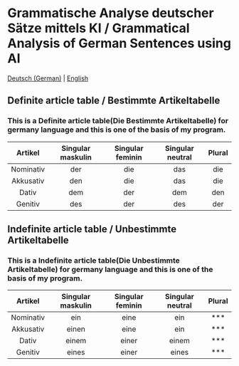 # Grammatische Analyse deutscher Sätze mittels KI / Grammatical Analysis of German Sentences using AI

[Deutsch (German)](/docs/de/README.md) | [English](/docs/en/README.md)


## Definite article table / Bestimmte Artikeltabelle
### This is a Definite article table(Die Bestimmte Artikeltabelle) for germany language and this is one of the basis of my program.
|Artikel |Singular maskulin|Singular feminin|Singular neutral|Plural|
| :---: | :---: | :---: | :---: | :---: |
| Nominativ | der | die | das | die |
| Akkusativ | den | die | das | die |
| Dativ | dem | der | dem | den |
| Genitiv | des | der | des | der |


## Indefinite article table / Unbestimmte Artikeltabelle
### This is a Indefinite article table(Die Unbestimmte Artikeltabelle) for germany language and this is one of the basis of my program.
|Artikel |Singular maskulin|Singular feminin|Singular neutral|Plural|
| :---: | :---: | :---: | :---: | :---: |
| Nominativ | ein | eine | ein | *** |
| Akkusativ | einen | eine | ein | *** |
| Dativ | einem | einer | einem | *** |
| Genitiv | eines | einer | eines | *** |
